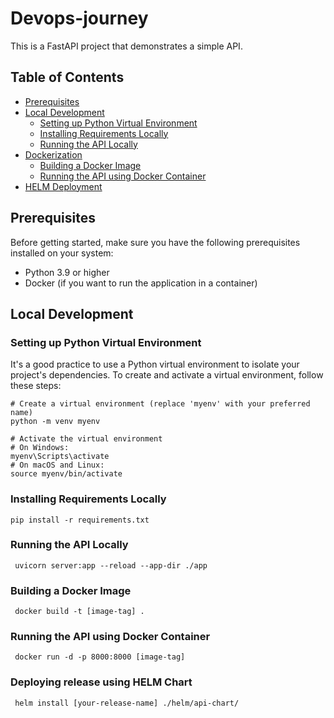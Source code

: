# Devops-journey

This is a FastAPI project that demonstrates a simple API.

## Table of Contents

- [Prerequisites](#prerequisites)
- [Local Development](#local-development)
  - [Setting up Python Virtual Environment](#setting-up-python-virtual-environment)
  - [Installing Requirements Locally](#installing-requirements-locally)
  - [Running the API Locally](#running-the-api-locally)
- [Dockerization](#dockerization)
  - [Building a Docker Image](#building-a-docker-image)
  - [Running the API using Docker Container](#running-the-api-using-docker-container)
- [HELM Deployment](#deploying-release-using-helm-chart)


## Prerequisites

Before getting started, make sure you have the following prerequisites installed on your system:

- Python 3.9 or higher
- Docker (if you want to run the application in a container)

## Local Development

### Setting up Python Virtual Environment

It's a good practice to use a Python virtual environment to isolate your project's dependencies. To create and activate a virtual environment, follow these steps:

```shell
# Create a virtual environment (replace 'myenv' with your preferred name)
python -m venv myenv

# Activate the virtual environment
# On Windows:
myenv\Scripts\activate
# On macOS and Linux:
source myenv/bin/activate
```

### Installing Requirements Locally
```shell
pip install -r requirements.txt
```

### Running the API Locally
```shell
 uvicorn server:app --reload --app-dir ./app
```

### Building a Docker Image
```shell
 docker build -t [image-tag] .
```

### Running the API using Docker Container
```shell
 docker run -d -p 8000:8000 [image-tag]
```

### Deploying release using HELM Chart
```shell
 helm install [your-release-name] ./helm/api-chart/ 
```

